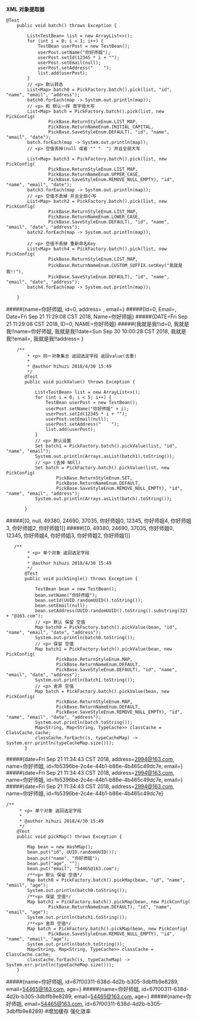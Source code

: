 **XML 对象提取器**
```
@Test
    public void batch() throws Exception {

        List<TestBean> list = new ArrayList<>();
        for (int i = 0; i < 1; i++) {
            TestBean userPost = new TestBean();
            userPost.setName("你好师姐");
            userPost.setId(12345 * i + "");
            userPost.setEmail(null);
            userPost.setAddress("    ");
            list.add(userPost);
        }
        // <p> 默认转态
        List<Map> batch0 = PickFactory.batch().pick(list, "id", "name", "email", "address");
        batch0.forEach(map -> System.out.println(map));
        // <p> 和 默认一样 首字母大写
        List<Map> batch = PickFactory.batch().pick(list, new PickConfig(
                PickBase.ReturnStyleEnum.LIST_MAP,
                PickBase.ReturnNameEnum.INITIAL_CAPITAL,
                PickBase.SaveStyleEnum.DEFAULT), "id", "name", "email", "date");
        batch.forEach(map -> System.out.println(map));
        // <p> 空值丢掉(null 或者 "" "  ") 并且全部大写

        List<Map> batch3 = PickFactory.batch().pick(list, new PickConfig(
                PickBase.ReturnStyleEnum.LIST_MAP,
                PickBase.ReturnNameEnum.UPPER_CASE,
                PickBase.SaveStyleEnum.REMOVE_NULL_EMPTY), "id", "name", "email", "date");
        batch3.forEach(map -> System.out.println(map));
        // <p> 空值不丢掉 并且全部小写
        List<Map> batch2 = PickFactory.batch().pick(list, new PickConfig(
                PickBase.ReturnStyleEnum.LIST_MAP,
                PickBase.ReturnNameEnum.LOWER_CASE,
                PickBase.SaveStyleEnum.DEFAULT), "id", "name", "email", "date", "address");
        batch2.forEach(map -> System.out.println(map));

        // <p> 空值不丢掉 重新命名Key
        List<Map> batch4 = PickFactory.batch().pick(list, new PickConfig(
                PickBase.ReturnStyleEnum.LIST_MAP,
                PickBase.ReturnNameEnum.CUSTOM_SUFFIX.setKey("我就是我!!"),
                PickBase.SaveStyleEnum.DEFAULT), "id", "name", "email", "date", "address");
        batch4.forEach(map -> System.out.println(map));

    }
```
#####{name=你好师姐, id=0, address=    , email=}
#####{Id=0, Email=, Date=Fri Sep 21 11:29:08 CST 2018, Name=你好师姐}
#####{DATE=Fri Sep 21 11:29:08 CST 2018, ID=0, NAME=你好师姐}
#####{我就是我!!id=0, 我就是我!!name=你好师姐, 我就是我!!date=Sun Sep 30 10:00:28 CST 2018, 我就是我!!email=, 我就是我!!address=    }
```
    /**
        * <p> 同一对象集合 返回选定字段 返回value(去重)
        *
        * @author hihuzi 2018/4/30 15:49
        */
       @Test
       public void pickValue() throws Exception {

           List<TestBean> list = new ArrayList<>();
           for (int i = 0; i < 5; i++) {
               TestBean userPost = new TestBean();
               userPost.setName("你好师姐" + i);
               userPost.setId(12345 * i + "");
               userPost.setEmail(null);
               userPost.setAddress("    ");
               list.add(userPost);
           }
           // <p> 默认设置
           Set batch1 = PickFactory.batch().pickValue(list, "id", "name", "email");
           System.out.println(Arrays.asList(batch1).toString());
           // <p> (去掉 NUll)
           Set batch = PickFactory.batch().pickValue(list, new PickConfig(
                   PickBase.ReturnStyleEnum.SET,
                   PickBase.ReturnNameEnum.DEFAULT,
                   PickBase.SaveStyleEnum.REMOVE_NULL_EMPTY), "id", "name", "email", "address");
           System.out.println(Arrays.asList(batch).toString());

       }

```
#####[[0, null, 49380, 24690, 37035, 你好师姐0, 12345, 你好师姐4, 你好师姐3, 你好师姐2, 你好师姐1]]
#####[[0, 49380, 24690, 37035, 你好师姐0, 12345, 你好师姐4, 你好师姐3, 你好师姐2, 你好师姐1]]
```
   /**
        * <p> 单个对象 返回选定字段
        *
        * @author hihuzi 2018/4/30 15:49
        */
       @Test
       public void pickSingle() throws Exception {

           TestBean bean = new TestBean();
           bean.setName("你好师姐");
           bean.setId(UUID.randomUUID().toString());
           bean.setEmail(null);
           bean.setAddress(UUID.randomUUID().toString().substring(32) + "@163.com");
           // <p> 默认 保留 空值
           Map batch0 = PickFactory.batch().pickValue(bean, "id", "name", "email", "date", "address");
           System.out.println(batch0.toString());
           // <p> 保留 空值
           Map batch1 = PickFactory.batch().pickValue(bean, new PickConfig(
                   PickBase.ReturnStyleEnum.MAP,
                   PickBase.ReturnNameEnum.DEFAULT,
                   PickBase.SaveStyleEnum.DEFAULT), "id", "name", "email", "date", "address");
           System.out.println(batch1.toString());
           // <p> 舍弃 空值
           Map batch = PickFactory.batch().pickValue(bean, new PickConfig(
                   PickBase.ReturnStyleEnum.MAP,
                   PickBase.ReturnNameEnum.DEFAULT,
                   PickBase.SaveStyleEnum.REMOVE_NULL_EMPTY), "id", "name", "email", "date", "address");
           System.out.println(batch.toString());
           Map<String, Map<String, TypeCache>> classCache = ClassCache.cache;
           classCache.forEach((s, typeCacheMap) -> System.err.println(typeCacheMap.size()));
       }
```
#####{date=Fri Sep 21 11:34:43 CST 2018, address=2994@163.com, name=你好师姐, id=fb5396be-2c4e-44b1-b86e-4b465c49dc7e, email=}
#####{date=Fri Sep 21 11:34:43 CST 2018, address=2994@163.com, name=你好师姐, id=fb5396be-2c4e-44b1-b86e-4b465c49dc7e, email=}
#####{date=Fri Sep 21 11:34:43 CST 2018, address=2994@163.com, name=你好师姐, id=fb5396be-2c4e-44b1-b86e-4b465c49dc7e}
```
/**
     * <p> 单个对象 返回选定字段
     *
     * @author hihuzi 2018/4/30 15:49
     */
    @Test
    public void pickMap() throws Exception {

        Map bean = new HashMap();
        bean.put("id", UUID.randomUUID());
        bean.put("name", "你好师姐");
        bean.put("age", "");
        bean.put("email", "54465@163.com");
        /**<p> 默认 保留 空值*/
        Map batch0 = PickFactory.batch().pickMap(bean, "id", "name", "email", "age");
        System.out.println(batch0.toString());
        /**<p> 保留 空值*/
        Map batch1 = PickFactory.batch().pickMap(bean, new PickConfig(
                PickBase.ReturnNameEnum.DEFAULT), "id", "name", "email", "age");
        System.out.println(batch1.toString());
        /**<p> 舍弃 空值*/
        Map batch = PickFactory.batch().pickMap(bean, new PickConfig(
                PickBase.SaveStyleEnum.REMOVE_NULL_EMPTY), "id", "name", "email", "age");
        System.out.println(batch.toString());
        Map<String, Map<String, TypeCache>> classCache = ClassCache.cache;
        classCache.forEach((s, typeCacheMap) -> System.err.println(typeCacheMap.size()));
    }
```
#####{name=你好师姐, id=67f00311-638d-4d2b-b305-3dbffb9e8289, email=54465@163.com, age=}
#####{name=你好师姐, id=67f00311-638d-4d2b-b305-3dbffb9e8289, email=54465@163.com, age=}
#####{name=你好师姐, email=54465@163.com, id=67f00311-638d-4d2b-b305-3dbffb9e8289}
#增加缓存 强化效率